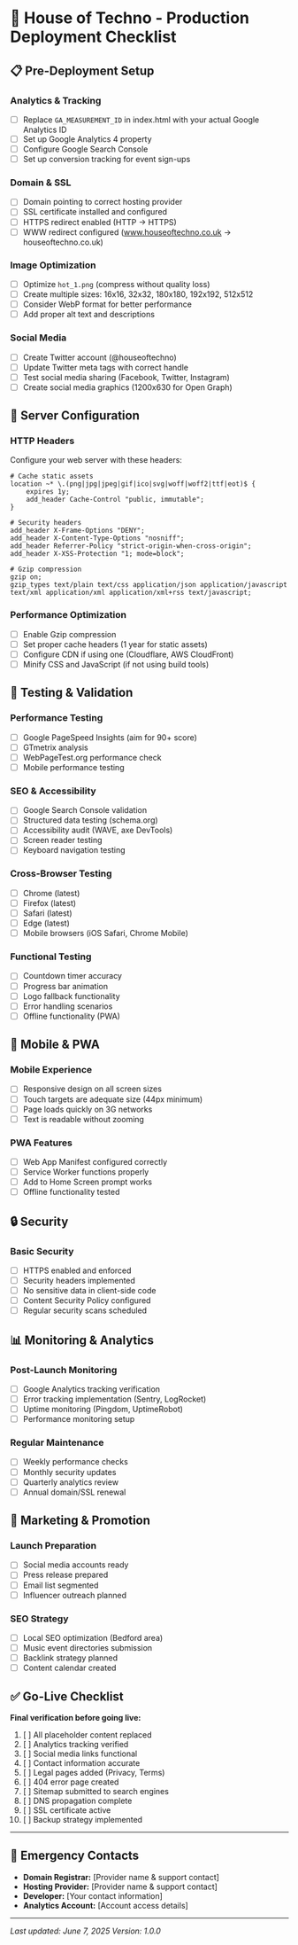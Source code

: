 # 🚀 House of Techno - Production Deployment Checklist

## 📋 Pre-Deployment Setup

### **Analytics & Tracking**
- [ ] Replace `GA_MEASUREMENT_ID` in index.html with your actual Google Analytics ID
- [ ] Set up Google Analytics 4 property
- [ ] Configure Google Search Console
- [ ] Set up conversion tracking for event sign-ups

### **Domain & SSL**
- [ ] Domain pointing to correct hosting provider
- [ ] SSL certificate installed and configured
- [ ] HTTPS redirect enabled (HTTP → HTTPS)
- [ ] WWW redirect configured (www.houseoftechno.co.uk → houseoftechno.co.uk)

### **Image Optimization**
- [ ] Optimize `hot_1.png` (compress without quality loss)
- [ ] Create multiple sizes: 16x16, 32x32, 180x180, 192x192, 512x512
- [ ] Consider WebP format for better performance
- [ ] Add proper alt text and descriptions

### **Social Media**
- [ ] Create Twitter account (@houseoftechno)
- [ ] Update Twitter meta tags with correct handle
- [ ] Test social media sharing (Facebook, Twitter, Instagram)
- [ ] Create social media graphics (1200x630 for Open Graph)

## 🔧 Server Configuration

### **HTTP Headers**
Configure your web server with these headers:

```nginx
# Cache static assets
location ~* \.(png|jpg|jpeg|gif|ico|svg|woff|woff2|ttf|eot)$ {
    expires 1y;
    add_header Cache-Control "public, immutable";
}

# Security headers
add_header X-Frame-Options "DENY";
add_header X-Content-Type-Options "nosniff";
add_header Referrer-Policy "strict-origin-when-cross-origin";
add_header X-XSS-Protection "1; mode=block";

# Gzip compression
gzip on;
gzip_types text/plain text/css application/json application/javascript text/xml application/xml application/xml+rss text/javascript;
```

### **Performance Optimization**
- [ ] Enable Gzip compression
- [ ] Set proper cache headers (1 year for static assets)
- [ ] Configure CDN if using one (Cloudflare, AWS CloudFront)
- [ ] Minify CSS and JavaScript (if not using build tools)

## 🧪 Testing & Validation

### **Performance Testing**
- [ ] Google PageSpeed Insights (aim for 90+ score)
- [ ] GTmetrix analysis
- [ ] WebPageTest.org performance check
- [ ] Mobile performance testing

### **SEO & Accessibility**
- [ ] Google Search Console validation
- [ ] Structured data testing (schema.org)
- [ ] Accessibility audit (WAVE, axe DevTools)
- [ ] Screen reader testing
- [ ] Keyboard navigation testing

### **Cross-Browser Testing**
- [ ] Chrome (latest)
- [ ] Firefox (latest)
- [ ] Safari (latest)
- [ ] Edge (latest)
- [ ] Mobile browsers (iOS Safari, Chrome Mobile)

### **Functional Testing**
- [ ] Countdown timer accuracy
- [ ] Progress bar animation
- [ ] Logo fallback functionality
- [ ] Error handling scenarios
- [ ] Offline functionality (PWA)

## 📱 Mobile & PWA

### **Mobile Experience**
- [ ] Responsive design on all screen sizes
- [ ] Touch targets are adequate size (44px minimum)
- [ ] Page loads quickly on 3G networks
- [ ] Text is readable without zooming

### **PWA Features**
- [ ] Web App Manifest configured correctly
- [ ] Service Worker functions properly
- [ ] Add to Home Screen prompt works
- [ ] Offline functionality tested

## 🔒 Security

### **Basic Security**
- [ ] HTTPS enabled and enforced
- [ ] Security headers implemented
- [ ] No sensitive data in client-side code
- [ ] Content Security Policy configured
- [ ] Regular security scans scheduled

## 📊 Monitoring & Analytics

### **Post-Launch Monitoring**
- [ ] Google Analytics tracking verification
- [ ] Error tracking implementation (Sentry, LogRocket)
- [ ] Uptime monitoring (Pingdom, UptimeRobot)
- [ ] Performance monitoring setup

### **Regular Maintenance**
- [ ] Weekly performance checks
- [ ] Monthly security updates
- [ ] Quarterly analytics review
- [ ] Annual domain/SSL renewal

## 🎯 Marketing & Promotion

### **Launch Preparation**
- [ ] Social media accounts ready
- [ ] Press release prepared
- [ ] Email list segmented
- [ ] Influencer outreach planned

### **SEO Strategy**
- [ ] Local SEO optimization (Bedford area)
- [ ] Music event directories submission
- [ ] Backlink strategy planned
- [ ] Content calendar created

## ✅ Go-Live Checklist

**Final verification before going live:**

1. [ ] All placeholder content replaced
2. [ ] Analytics tracking verified
3. [ ] Social media links functional
4. [ ] Contact information accurate
5. [ ] Legal pages added (Privacy, Terms)
6. [ ] 404 error page created
7. [ ] Sitemap submitted to search engines
8. [ ] DNS propagation complete
9. [ ] SSL certificate active
10. [ ] Backup strategy implemented

---

## 🚨 Emergency Contacts

- **Domain Registrar:** [Provider name & support contact]
- **Hosting Provider:** [Provider name & support contact]  
- **Developer:** [Your contact information]
- **Analytics Account:** [Account access details]

---

*Last updated: June 7, 2025*
*Version: 1.0.0*